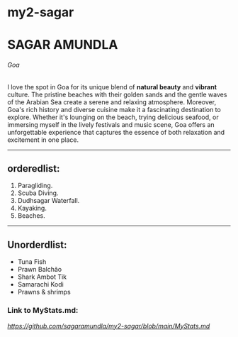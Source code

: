 # my2-sagar
# SAGAR AMUNDLA
###### Goa
I love the spot in Goa for its unique blend of **natural beauty**  and **vibrant** culture. The pristine beaches with their golden sands and the gentle waves of the Arabian Sea create a serene and relaxing atmosphere. Moreover, Goa's rich history and diverse cuisine make it a fascinating destination to explore. Whether it's lounging on the beach, trying delicious seafood, or immersing myself in the lively festivals and music scene, Goa offers an unforgettable experience that captures the essence of both relaxation and excitement in one place.<br>

****
## orderedlist:
1. Paragliding.
2. Scuba Diving.
3. Dudhsagar Waterfall.
4. Kayaking.
5. Beaches. 

****
## Unorderdlist:
 - Tuna Fish
 - Prawn Balchão
 - Shark Ambot Tik
 - Samarachi Kodi
 - Prawns & shrimps

 ### Link to MyStats.md:
 *https://github.com/sagaramundla/my2-sagar/blob/main/MyStats.md*

